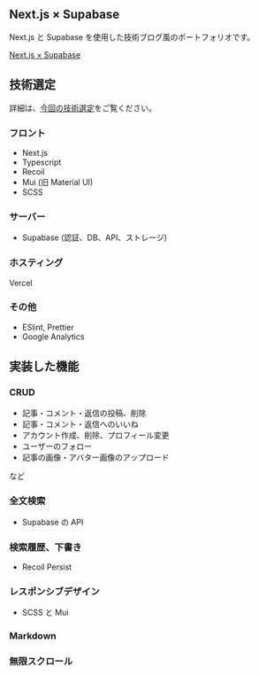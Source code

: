 ## Next.js × Supabase

Next.js と Supabase を使用した技術ブログ風のポートフォリオです。

[Next.js × Supabase](https://nextjs-supabase.tk)

## 技術選定

詳細は、[今回の技術選定](https://nextjs-supabase.tk)をご覧ください。

### フロント

- Next.js
- Typescript
- Recoil
- Mui (旧 Material UI)
- SCSS

### サーバー

- Supabase (認証、DB、API、ストレージ)

### ホスティング

Vercel

### その他

- ESlint, Prettier
- Google Analytics

## 実装した機能

### CRUD

- 記事・コメント・返信の投稿、削除
- 記事・コメント・返信へのいいね
- アカウント作成、削除、プロフィール変更
- ユーザーのフォロー
- 記事の画像・アバター画像のアップロード

など

### 全文検索

- Supabase の API

### 検索履歴、下書き

- Recoil Persist

### レスポンシブデザイン

- SCSS と Mui

### Markdown

### 無限スクロール
